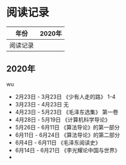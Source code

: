 # 阅读记录

| 年份 | 2020年 |
| ---- | ----- |
| 阅读记录 | 

## 2020年
wu
* 2月23日 - 3月23日 《少有人走的路》 1-4 
* 3月23日 - 4月23日 无
* 4月23日 - 5月23日 《毛泽东选集》 第一卷
* 4月28日 - 5月19日 《计算机科学导论》
* 5月26日 - 6月11日 《算法导论》的第一部分
* 6月11日 - 6月24日 《算法导论》的第二部分
* 6月4日 - 6月11日 《毛泽东阅读史》
* 6月14日 - 6月21日 《李光耀论中国与世界》
*  
